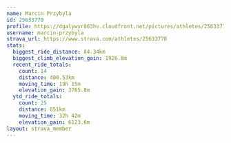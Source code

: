 ```yaml
---
name: Marcin Przybyla
id: 25633770
profile: https://dgalywyr863hv.cloudfront.net/pictures/athletes/25633770/12947173/2/large.jpg
username: marcin-przybyla
strava_url: https://www.strava.com/athletes/25633770
stats:
  biggest_ride_distance: 84.34km
  biggest_climb_elevation_gain: 1926.8m
  recent_ride_totals:
    count: 14
    distance: 400.53km
    moving_time: 19h 15m
    elevation_gain: 3765.8m
  ytd_ride_totals:
    count: 25
    distance: 651km
    moving_time: 32h 42m
    elevation_gain: 6123.6m
layout: strava_member
--- 
```

